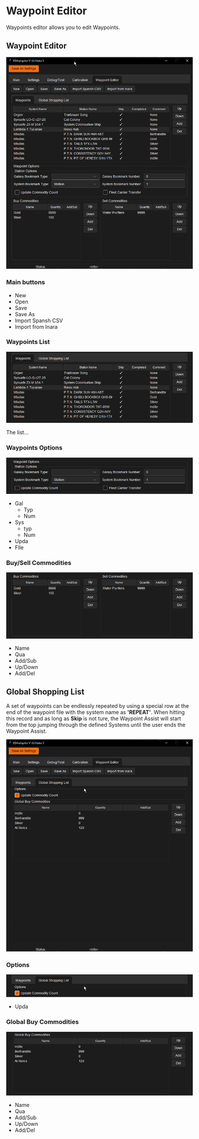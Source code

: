# Waypoint Editor
Waypoints editor allows you to edit Waypoints.

## Waypoint Editor

![Alt text](../screen/WaypointEditorWaypoints.png?raw=true "Waypoint Editor - Waypoints")

### Main buttons

* New
* Open
* Save
* Save As
* Import Spansh CSV
* Import from Inara

### Waypoints List

![Alt text](../screen/WaypointEditorWaypoints1.png?raw=true "Waypoint Editor - Waypoints")

The list...

### Waypoints Options

![Alt text](../screen/WaypointEditorWaypoints2.png?raw=true "Waypoint Editor - Waypoints")

* Gal
  * Typ
  * Num
* Sys
  * typ
  * Num
* Upda
* Flle

### Buy/Sell Commodities

![Alt text](../screen/WaypointEditorWaypoints3.png?raw=true "Waypoint Editor - Waypoints")

* Name
* Qua
* Add/Sub
* Up/Down
* Add/Del

## Global Shopping List
A set of waypoints can be endlessly repeated by using a special row at the end of the waypoint file with the system name as **'REPEAT'**. When hitting this record and as long as **Skip** is not ture, the Waypoint Assist will start from the top jumping through the defined Systems until the user ends the Waypoint Assist.

![Alt text](../screen/WaypointEditorShoppingList.png?raw=true "Waypoint Editor - Global Shopping List")

### Options

![Alt text](../screen/WaypointEditorShoppingList1.png?raw=true "Waypoint Editor - Global Shopping List")

* Upda

### Global Buy Commodities

![Alt text](../screen/WaypointEditorShoppingList2.png?raw=true "Waypoint Editor - Global Shopping List")

* Name
* Qua
* Add/Sub
* Up/Down
* Add/Del
